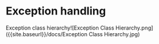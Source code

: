 Exception handling
==================

Exception class hierarchy![Exception Class Hierarchy.png]({{site.baseurl}}/docs/Exception Class Hierarchy.jpg)


